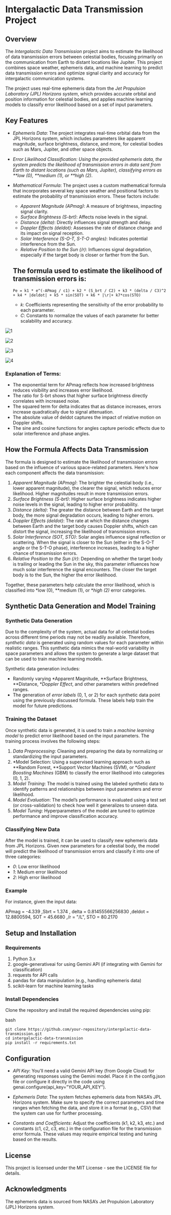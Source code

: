 # Intergalactic Data Transmission Project

## Overview

The *Intergalactic Data Transmission* project aims to estimate the likelihood of data transmission errors between celestial bodies, focusing primarily on the communication from Earth to distant locations like Jupiter. This project combines space weather, ephemeris data, and machine learning to predict data transmission errors and optimize signal clarity and accuracy for intergalactic communication systems.

The project uses real-time ephemeris data from the *Jet Propulsion Laboratory (JPL) Horizons system*, which provides accurate orbital and position information for celestial bodies, and applies machine learning models to classify error likelihood based on a set of input parameters.

## Key Features

- *Ephemeris Data*: The project integrates real-time orbital data from the JPL Horizons system, which includes parameters like apparent magnitude, surface brightness, distance, and more, for celestial bodies such as Mars, Jupiter, and other space objects.
- *Error Likelihood Classification: Using the provided ephemeris data, the system predicts the likelihood of transmission errors in data sent from Earth to distant locations (such as Mars, Jupiter), classifying errors as **low (0), **medium (1), or **high (2)*.
- *Mathematical Formula*: The project uses a custom mathematical formula that incorporates several key space weather and positional factors to estimate the probability of transmission errors. These factors include:
    - *Apparent Magnitude (APmag)*: A measure of brightness, impacting signal clarity.
    - *Surface Brightness (S-brt)*: Affects noise levels in the signal.
    - *Distance (delta)*: Directly influences signal strength and delay.
    - *Doppler Effects (deldot)*: Assesses the rate of distance change and its impact on signal reception.
    - *Solar Interference (S-O-T, S-T-O angles)*: Indicates potential interference from the Sun.
    - *Relative Position to the Sun (/r)*: Influences signal degradation, especially if the target body is closer or farther from the Sun.

  ## The formula used to estimate the likelihood of transmission errors is:

  
  ```Pe = k1 * e^(-APmag / c1) + k2 * (S_brt / C2) + k3 * (delta / C3)^2 + k4 * |deldot| + k5 * sin(SOT) + k6 * |\r|+ k7*cos(STO)```


  - *k*: Coefficients representing the sensitivity of the error probability to each parameter.
  - *C*: Constants to normalize the values of each parameter for better scalability and accuracy.


![1](https://github.com/user-attachments/assets/4f71aae4-e4a0-414a-963b-20365f59069c)

![2](https://github.com/user-attachments/assets/c183b63d-36af-4832-bdd1-9639ba2d703b)

![3](https://github.com/user-attachments/assets/4d9710e7-30f6-44ff-bf33-2b4dfce79411)

![4](https://github.com/user-attachments/assets/f9f43ae2-0e24-4fbf-80ef-24db8058c639)



###  Explanation of Terms:
  - The exponential term for APmag reflects how increased brightness reduces visibility and increases error likelihood.
  - The ratio for S-brt shows that higher surface brightness directly correlates with increased noise.
  - The squared term for delta indicates that as distance increases, errors increase quadratically due to signal attenuation.
  - The absolute value of deldot captures the impact of relative motion on Doppler shifts.
  - The sine and cosine functions for angles capture periodic effects due to solar interference and phase angles.

## How the Formula Affects Data Transmission

The formula is designed to estimate the likelihood of transmission errors based on the influence of various space-related parameters. Here's how each component affects the data transmission:

1. *Apparent Magnitude (APmag)*: The brighter the celestial body (i.e., lower apparent magnitude), the clearer the signal, which reduces error likelihood. Higher magnitudes result in more transmission errors.
2. *Surface Brightness (S-brt)*: Higher surface brightness indicates higher noise levels in the signal, leading to higher error probability.
3. *Distance (delta)*: The greater the distance between Earth and the target body, the more signal degradation occurs, leading to higher errors.
4. *Doppler Effects (deldot)*: The rate at which the distance changes between Earth and the target body causes Doppler shifts, which can distort the signal, increasing the likelihood of transmission errors.
5. *Solar Interference (SOT, STO)*: Solar angles influence signal reflection or scattering. When the signal is closer to the Sun (either in the S-O-T angle or the S-T-O phase), interference increases, leading to a higher chance of transmission errors.
6. *Relative Position to the Sun (/r)*: Depending on whether the target body is trailing or leading the Sun in the sky, this parameter influences how much solar interference the signal encounters. The closer the target body is to the Sun, the higher the error likelihood.

Together, these parameters help calculate the error likelihood, which is classified into *low (0), **medium (1), or **high (2)* error categories.

## Synthetic Data Generation and Model Training

### Synthetic Data Generation

Due to the complexity of the system, actual data for all celestial bodies across different time periods may not be readily available. Therefore, *synthetic data* is generated using random values for each parameter within realistic ranges. This synthetic data mimics the real-world variability in space parameters and allows the system to generate a large dataset that can be used to train machine learning models.

Synthetic data generation includes:

- Randomly varying *Apparent Magnitude, **Surface Brightness, **Distance, **Doppler Effect*, and other parameters within predefined ranges.
- The generation of *error labels* (0, 1, or 2) for each synthetic data point using the previously discussed formula. These labels help train the model for future predictions.

### Training the Dataset

Once synthetic data is generated, it is used to train a *machine learning model* to predict error likelihood based on the input parameters. The training process involves the following steps:

1. *Data Preprocessing*: Cleaning and preparing the data by normalizing or standardizing the input parameters.
2. *Model Selection: Using a supervised learning approach such as **Random Forest, **Support Vector Machines (SVM), or **Gradient Boosting Machines* (GBM) to classify the error likelihood into categories (0, 1, 2).
3. *Model Training*: The model is trained using the labeled synthetic data to identify patterns and relationships between input parameters and error likelihood.
4. *Model Evaluation*: The model’s performance is evaluated using a test set (or cross-validation) to check how well it generalizes to unseen data.
5. *Model Tuning*: Hyperparameters of the model are tuned to optimize performance and improve classification accuracy.

### Classifying New Data

After the model is trained, it can be used to classify new ephemeris data from JPL Horizons. Given new parameters for a celestial body, the model will predict the likelihood of transmission errors and classify it into one of three categories:
- *0*: Low error likelihood
- *1*: Medium error likelihood
- *2*: High error likelihood

### Example

For instance, given the input data:

APmag = -4.339 ,Sbrt = 1.374 , delta = 0.81455566256830 ,deldot = 12.8800594, SOT = 45.6680 ,/r = "/L", STO = 80.2170



## Setup and Installation

### Requirements

1. Python 3.x
2. google-generativeai for using Gemini API (if integrating with Gemini for classification)
3. requests for API calls
4. pandas for data manipulation (e.g., handling ephemeris data)
5. scikit-learn for machine learning tasks

### Install Dependencies

Clone the repository and install the required dependencies using pip:

bash
```
git clone https://github.com/your-repository/intergalactic-data-transmission.git
cd intergalactic-data-transmission
pip install -r requirements.txt
```
## Configuration

- *API Key*: You'll need a valid Gemini API key (from Google Cloud) for generating responses using the Gemini model. Place it in the config.json file or configure it directly in the code using genai.configure(api_key="YOUR_API_KEY").

- *Ephemeris Data*: The system fetches ephemeris data from NASA’s JPL Horizons system. Make sure to specify the correct parameters and time ranges when fetching the data, and store it in a format (e.g., CSV) that the system can use for further processing.

- *Constants and Coefficients*: Adjust the coefficients (k1, k2, k3, etc.) and constants (c1, c2, c3, etc.) in the configuration file for the transmission error formula. These values may require empirical testing and tuning based on the results.

## License

This project is licensed under the MIT License - see the LICENSE file for details.

## Acknowledgments


The ephemeris data is sourced from NASA’s Jet Propulsion Laboratory (JPL) Horizons system.



